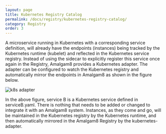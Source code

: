 ```yaml
---
layout: page
title: Kubernetes Registry Catalog
permalink: /docs/registry/kubernetes-registry-catalog/
category: Registry
order: 3
---
```


A microservice running in Kubernetes with a corresponding service
definition, will already have the endpoints (instances) being tracked by
the Kubernetes runtime (kubelet) and reflected in the Kubernetes service
registry. Instead of using the sidecar to explicitly register this
service once again in the Registry, Amalgam8 provides a Kubernetes
adapter. The adapter can be configured to watch the Kubernetes registry and
automatically mirror the endpoints in Amalgam8 as shown in the figure
below.

![k8s adapter](/docs/figures/amalgam8-registry-k8s-adapter.svg)

In the above figure, service B is a Kubernetes service defined in
serviceB.yaml. There is nothing that needs to be added or changed to
integrate it with an Amalgam8 system. Instances, as they come and go, will
be maintained in the Kubernetes registry by the Kubernetes runtime, and
then automatically mirrored in the Amalgam8 Registry by the
kubernetes-adapter.

